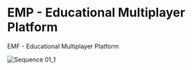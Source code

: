 # EMP - Educational Multiplayer Platform
EMF - Educational Multiplayer Platform



![Sequence 01_1](https://user-images.githubusercontent.com/48179479/193280353-260d1d54-02e5-4ee9-bf26-59a9a1d6025a.gif)
